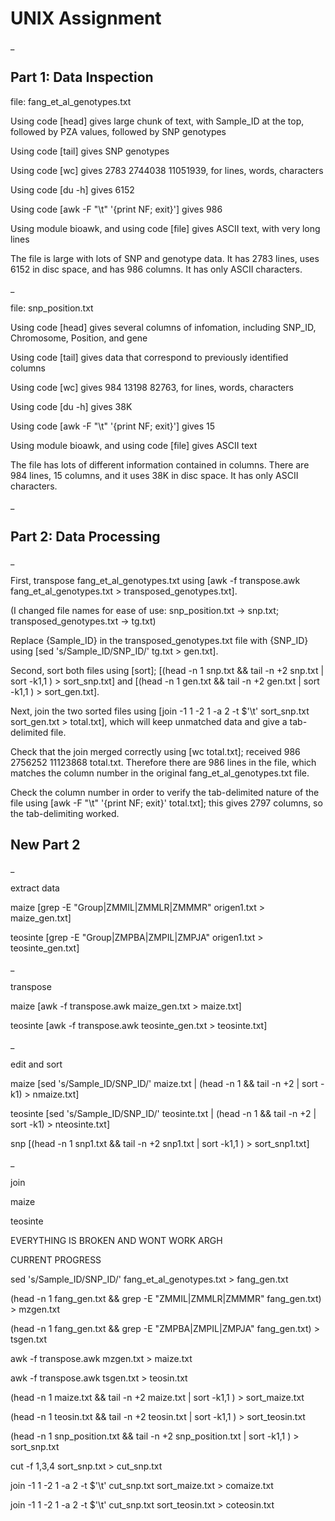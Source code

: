 # UNIX Assignment

_

## Part 1: Data Inspection

file: fang_et_al_genotypes.txt

Using code [head] gives large chunk of text, with Sample_ID at the top, followed by PZA values, followed by SNP genotypes

Using code [tail] gives SNP genotypes

Using code [wc] gives 2783  2744038 11051939, for lines, words, characters

Using code [du -h] gives 6152

Using code [awk -F "\t" '{print NF; exit}'] gives 986 

Using module bioawk, and using code [file] gives ASCII text, with very long lines


The file is large with lots of SNP and genotype data. It has 2783 lines, uses 6152 in disc space, and has 986 columns. It has only ASCII characters.

_

file: snp_position.txt

Using code [head] gives several columns of infomation, including SNP_ID, Chromosome, Position, and gene

Using code [tail] gives data that correspond to previously identified columns

Using code [wc] gives 984 13198 82763, for lines, words, characters

Using code [du -h] gives 38K 

Using code [awk -F "\t" '{print NF; exit}'] gives 15

Using module bioawk, and using code [file] gives ASCII text


The file has lots of different information contained in columns. There are 984 lines, 15 columns, and it uses 38K in disc space. It has only ASCII characters.

_

## Part 2: Data Processing

_

First, transpose fang_et_al_genotypes.txt using [awk -f transpose.awk fang_et_al_genotypes.txt > transposed_genotypes.txt].

(I changed file names for ease of use: snp_position.txt -> snp.txt; transposed_genotypes.txt -> tg.txt)

Replace {Sample_ID} in the transposed_genotypes.txt file with {SNP_ID} using [sed 's/Sample_ID/SNP_ID/' tg.txt > gen.txt].

Second, sort both files using [sort]; [(head -n 1 snp.txt && tail -n +2 snp.txt | sort -k1,1 ) > sort_snp.txt] and [(head -n 1 gen.txt && tail -n +2 gen.txt | sort -k1,1 ) > sort_gen.txt].

Next, join the two sorted files using [join -1 1 -2 1 -a 2 -t $'\t' sort_snp.txt sort_gen.txt > total.txt], which will keep unmatched data and give a tab-delimited file.

Check that the join merged correctly using [wc total.txt]; received  986  2756252 11123868 total.txt. Therefore there are 986 lines in the file, which matches the column number in the original fang_et_al_genotypes.txt file.

Check the column number in order to verify the tab-delimited nature of the file using [awk -F "\t" '{print NF; exit}' total.txt]; this gives 2797 columns, so the tab-delimiting worked.


## New Part 2

_

extract data

maize [grep -E "Group|ZMMIL|ZMMLR|ZMMMR" origen1.txt > maize_gen.txt]

teosinte [grep -E "Group|ZMPBA|ZMPIL|ZMPJA" origen1.txt > teosinte_gen.txt]

_

transpose

maize [awk -f transpose.awk maize_gen.txt > maize.txt]

teosinte [awk -f transpose.awk teosinte_gen.txt > teosinte.txt]

_

edit and sort

maize [sed 's/Sample_ID/SNP_ID/' maize.txt | (head -n 1 && tail -n +2 | sort -k1) > nmaize.txt]

teosinte [sed 's/Sample_ID/SNP_ID/' teosinte.txt | (head -n 1 && tail -n +2 | sort -k1) > nteosinte.txt]

snp [(head -n 1 snp1.txt && tail -n +2 snp1.txt | sort -k1,1 ) > sort_snp1.txt]

_

join

maize

teosinte

EVERYTHING IS BROKEN AND WONT WORK ARGH


CURRENT PROGRESS


sed 's/Sample_ID/SNP_ID/' fang_et_al_genotypes.txt > fang_gen.txt

(head -n 1 fang_gen.txt && grep -E "ZMMIL|ZMMLR|ZMMMR" fang_gen.txt) > mzgen.txt

(head -n 1 fang_gen.txt && grep -E "ZMPBA|ZMPIL|ZMPJA" fang_gen.txt) > tsgen.txt

awk -f transpose.awk mzgen.txt > maize.txt

awk -f transpose.awk tsgen.txt > teosin.txt

(head -n 1 maize.txt && tail -n +2 maize.txt | sort -k1,1 ) > sort_maize.txt

(head -n 1 teosin.txt && tail -n +2 teosin.txt | sort -k1,1 ) > sort_teosin.txt

(head -n 1 snp_position.txt && tail -n +2 snp_position.txt | sort -k1,1 ) > sort_snp.txt

cut -f 1,3,4 sort_snp.txt > cut_snp.txt

join -1 1 -2 1 -a 2 -t $'\t' cut_snp.txt sort_maize.txt > comaize.txt

join -1 1 -2 1 -a 2 -t $'\t' cut_snp.txt sort_teosin.txt > coteosin.txt
